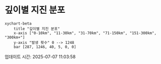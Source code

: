 # 깊이별 지진 분포

```mermaid
xychart-beta
    title "깊이별 지진 분포"
    x-axis ["0-10km", "11-30km", "31-70km", "71-150km", "151-300km", "300km+"]
    y-axis "발생 횟수" 0 --> 1248
    bar [287, 1246, 40, 5, 0, 0]
```

업데이트 시간: 2025-07-07 11:03:58
